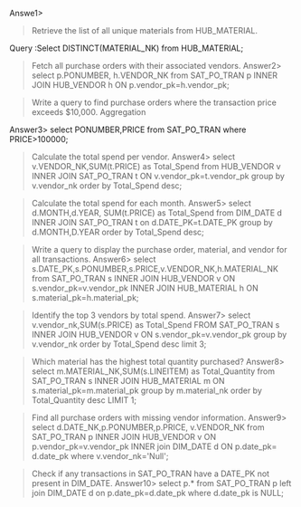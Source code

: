 Answe1>
> Retrieve the list of all unique materials from HUB_MATERIAL.
> 
Query :Select DISTINCT(MATERIAL_NK) from HUB_MATERIAL; 

> Fetch all purchase orders with their associated vendors.
Answer2>
select p.PONUMBER,
 h.VENDOR_NK
 from SAT_PO_TRAN p
 INNER JOIN
 HUB_VENDOR h ON
 p.vendor_pk=h.vendor_pk;

 > Write a query to find purchase orders where the transaction price exceeds $10,000.
Aggregation
> 
 Answer3>
 select PONUMBER,PRICE
 from SAT_PO_TRAN
 where PRICE>100000;

 > Calculate the total spend per vendor.
 Answer4>
 select v.VENDOR_NK,SUM(t.PRICE) as Total_Spend
from HUB_VENDOR v
INNER JOIN SAT_PO_TRAN t ON
v.vendor_pk=t.vendor_pk
group by v.vendor_nk
order by Total_Spend desc;

> Calculate the total spend for each month.
Answer5>
select d.MONTH,d.YEAR, SUM(t.PRICE) as Total_Spend
from DIM_DATE d INNER JOIN
SAT_PO_TRAN t on 
d.DATE_PK=t.DATE_PK
group by d.MONTH,D.YEAR
order by Total_Spend desc;

> Write a query to display the purchase order, material, and vendor for all transactions.
Answer6>
select s.DATE_PK,s.PONUMBER,s.PRICE,v.VENDOR_NK,h.MATERIAL_NK
 from SAT_PO_TRAN s INNER JOIN HUB_VENDOR v ON
 s.vendor_pk=v.vendor_pk
 INNER JOIN HUB_MATERIAL h ON
 s.material_pk=h.material_pk;

 > Identify the top 3 vendors by total spend.
 Answer7>
 select v.vendor_nk,SUM(s.PRICE) as Total_Spend
FROM SAT_PO_TRAN s INNER JOIN HUB_VENDOR v
ON s.vendor_pk=v.vendor_pk
group by v.vendor_nk
order by Total_Spend desc
limit 3;

> Which material has the highest total quantity purchased?
Answer8>
select m.MATERIAL_NK,SUM(s.LINEITEM) as Total_Quantity
from SAT_PO_TRAN s INNER JOIN HUB_MATERIAL m ON
s.material_pk=m.material_pk
group by m.material_nk
order by Total_Quantity desc
LIMIT 1;

> Find all purchase orders with missing vendor information.
Answer9>
 select d.DATE_NK,p.PONUMBER,p.PRICE,
 v.VENDOR_NK from SAT_PO_TRAN p INNER JOIN HUB_VENDOR v ON 
 p.vendor_pk=v.vendor_pk
 INNER join DIM_DATE d ON
 p.date_pk= d.date_pk
 where v.vendor_nk='Null';

> Check if any transactions in SAT_PO_TRAN have a DATE_PK not present in DIM_DATE. 
Answer10>
select p.* from SAT_PO_TRAN p
left join DIM_DATE d on 
p.date_pk=d.date_pk
where d.date_pk is NULL;
